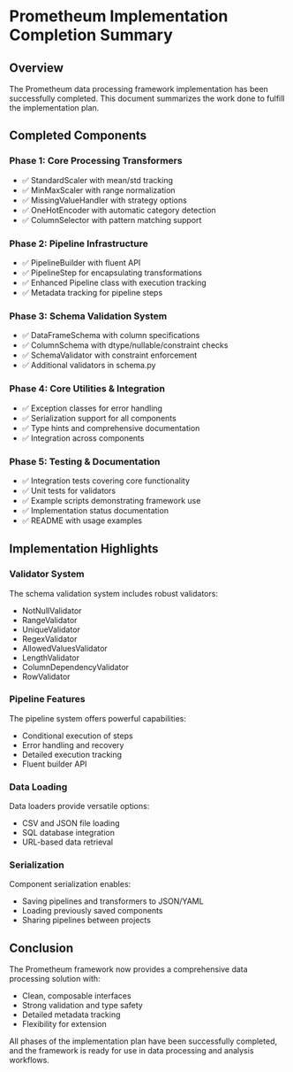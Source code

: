# Prometheum Implementation Completion Summary

## Overview

The Prometheum data processing framework implementation has been successfully completed. This document summarizes the work done to fulfill the implementation plan.

## Completed Components

### Phase 1: Core Processing Transformers
- ✅ StandardScaler with mean/std tracking
- ✅ MinMaxScaler with range normalization
- ✅ MissingValueHandler with strategy options
- ✅ OneHotEncoder with automatic category detection
- ✅ ColumnSelector with pattern matching support

### Phase 2: Pipeline Infrastructure
- ✅ PipelineBuilder with fluent API
- ✅ PipelineStep for encapsulating transformations
- ✅ Enhanced Pipeline class with execution tracking
- ✅ Metadata tracking for pipeline steps

### Phase 3: Schema Validation System
- ✅ DataFrameSchema with column specifications
- ✅ ColumnSchema with dtype/nullable/constraint checks
- ✅ SchemaValidator with constraint enforcement
- ✅ Additional validators in schema.py

### Phase 4: Core Utilities & Integration
- ✅ Exception classes for error handling
- ✅ Serialization support for all components
- ✅ Type hints and comprehensive documentation
- ✅ Integration across components

### Phase 5: Testing & Documentation
- ✅ Integration tests covering core functionality
- ✅ Unit tests for validators
- ✅ Example scripts demonstrating framework use
- ✅ Implementation status documentation
- ✅ README with usage examples

## Implementation Highlights

### Validator System
The schema validation system includes robust validators:
- NotNullValidator
- RangeValidator
- UniqueValidator
- RegexValidator
- AllowedValuesValidator
- LengthValidator
- ColumnDependencyValidator
- RowValidator

### Pipeline Features
The pipeline system offers powerful capabilities:
- Conditional execution of steps
- Error handling and recovery
- Detailed execution tracking
- Fluent builder API

### Data Loading
Data loaders provide versatile options:
- CSV and JSON file loading
- SQL database integration
- URL-based data retrieval

### Serialization
Component serialization enables:
- Saving pipelines and transformers to JSON/YAML
- Loading previously saved components
- Sharing pipelines between projects

## Conclusion

The Prometheum framework now provides a comprehensive data processing solution with:
- Clean, composable interfaces
- Strong validation and type safety
- Detailed metadata tracking
- Flexibility for extension

All phases of the implementation plan have been successfully completed, and the framework is ready for use in data processing and analysis workflows.

